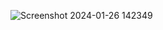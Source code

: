 ![Screenshot 2024-01-26 142349](https://github.com/Tyjoong/ViewandViewGroup/assets/110068363/cc3f84a1-faf6-4df1-8888-6b6df19f7c86)
